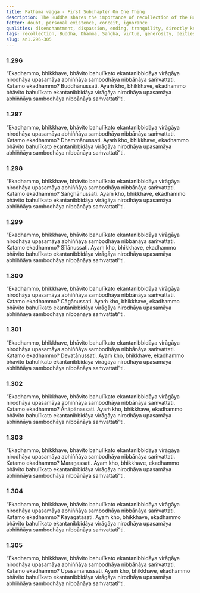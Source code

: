 ```yaml
---
title: Paṭhama vagga - First Subchapter On One Thing
description: The Buddha shares the importance of recollection of the Buddha, Dhamma, Saṅgha, one's virtue, generosity, deities, in-and-out breathing, death, body, and peace.
fetter: doubt, personal existence, conceit, ignorance
qualities: disenchantment, dispassion, ending, tranquility, directly knowing, ethical conduct, giving, recollection of death
tags: recollection, Buddha, Dhamma, Saṅgha, virtue, generosity, deities, in-and-out breathing, death, body, peace, disenchantment, fading of desire, gradual ending, tranquility, directly knowing, full awakening, Nibbāna, an, an1
slug: an1.296-305
---
```


### 1.296

“Ekadhammo, bhikkhave, bhāvito bahulīkato ekantanibbidāya virāgāya nirodhāya upasamāya abhiññāya sambodhāya nibbānāya saṁvattati. Katamo ekadhammo? Buddhānussati. Ayaṁ kho, bhikkhave, ekadhammo bhāvito bahulīkato ekantanibbidāya virāgāya nirodhāya upasamāya abhiññāya sambodhāya nibbānāya saṁvattatī”ti.

### 1.297

“Ekadhammo, bhikkhave, bhāvito bahulīkato ekantanibbidāya virāgāya nirodhāya upasamāya abhiññāya sambodhāya nibbānāya saṁvattati. Katamo ekadhammo? Dhammānussati. Ayaṁ kho, bhikkhave, ekadhammo bhāvito bahulīkato ekantanibbidāya virāgāya nirodhāya upasamāya abhiññāya sambodhāya nibbānāya saṁvattatī”ti.

### 1.298

“Ekadhammo, bhikkhave, bhāvito bahulīkato ekantanibbidāya virāgāya nirodhāya upasamāya abhiññāya sambodhāya nibbānāya saṁvattati. Katamo ekadhammo? Saṅghānussati. Ayaṁ kho, bhikkhave, ekadhammo bhāvito bahulīkato ekantanibbidāya virāgāya nirodhāya upasamāya abhiññāya sambodhāya nibbānāya saṁvattatī”ti.

### 1.299

“Ekadhammo, bhikkhave, bhāvito bahulīkato ekantanibbidāya virāgāya nirodhāya upasamāya abhiññāya sambodhāya nibbānāya saṁvattati. Katamo ekadhammo? Sīlānussati. Ayaṁ kho, bhikkhave, ekadhammo bhāvito bahulīkato ekantanibbidāya virāgāya nirodhāya upasamāya abhiññāya sambodhāya nibbānāya saṁvattatī”ti.

### 1.300

“Ekadhammo, bhikkhave, bhāvito bahulīkato ekantanibbidāya virāgāya nirodhāya upasamāya abhiññāya sambodhāya nibbānāya saṁvattati. Katamo ekadhammo? Cāgānussati. Ayaṁ kho, bhikkhave, ekadhammo bhāvito bahulīkato ekantanibbidāya virāgāya nirodhāya upasamāya abhiññāya sambodhāya nibbānāya saṁvattatī”ti.

### 1.301

“Ekadhammo, bhikkhave, bhāvito bahulīkato ekantanibbidāya virāgāya nirodhāya upasamāya abhiññāya sambodhāya nibbānāya saṁvattati. Katamo ekadhammo? Devatānussati. Ayaṁ kho, bhikkhave, ekadhammo bhāvito bahulīkato ekantanibbidāya virāgāya nirodhāya upasamāya abhiññāya sambodhāya nibbānāya saṁvattatī”ti.

### 1.302

“Ekadhammo, bhikkhave, bhāvito bahulīkato ekantanibbidāya virāgāya nirodhāya upasamāya abhiññāya sambodhāya nibbānāya saṁvattati. Katamo ekadhammo? Ānāpānassati. Ayaṁ kho, bhikkhave, ekadhammo bhāvito bahulīkato ekantanibbidāya virāgāya nirodhāya upasamāya abhiññāya sambodhāya nibbānāya saṁvattatī”ti.

### 1.303

“Ekadhammo, bhikkhave, bhāvito bahulīkato ekantanibbidāya virāgāya nirodhāya upasamāya abhiññāya sambodhāya nibbānāya saṁvattati. Katamo ekadhammo? Maraṇassati. Ayaṁ kho, bhikkhave, ekadhammo bhāvito bahulīkato ekantanibbidāya virāgāya nirodhāya upasamāya abhiññāya sambodhāya nibbānāya saṁvattatī”ti.

### 1.304

“Ekadhammo, bhikkhave, bhāvito bahulīkato ekantanibbidāya virāgāya nirodhāya upasamāya abhiññāya sambodhāya nibbānāya saṁvattati. Katamo ekadhammo? Kāyagatāsati. Ayaṁ kho, bhikkhave, ekadhammo bhāvito bahulīkato ekantanibbidāya virāgāya nirodhāya upasamāya abhiññāya sambodhāya nibbānāya saṁvattatī”ti.

### 1.305

“Ekadhammo, bhikkhave, bhāvito bahulīkato ekantanibbidāya virāgāya nirodhāya upasamāya abhiññāya sambodhāya nibbānāya saṁvattati. Katamo ekadhammo? Upasamānussati. Ayaṁ kho, bhikkhave, ekadhammo bhāvito bahulīkato ekantanibbidāya virāgāya nirodhāya upasamāya abhiññāya sambodhāya nibbānāya saṁvattatī”ti.
